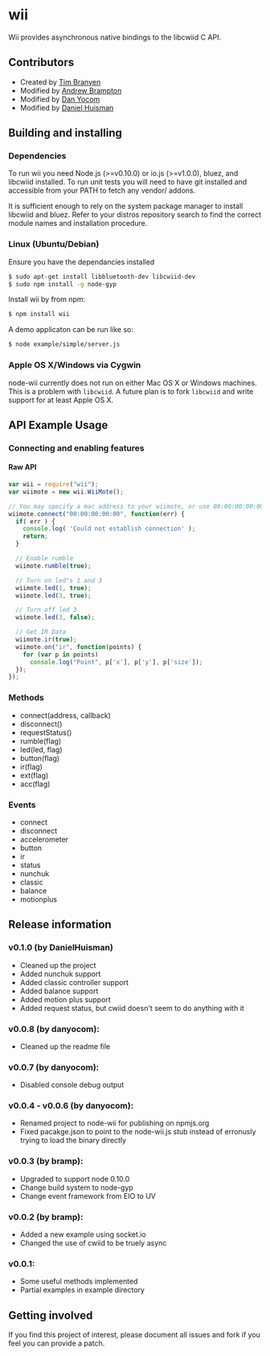 # wii

Wii provides asynchronous native bindings to the libcwiid C API.

## Contributors
* Created by [Tim Branyen](https://github.com/tbranyen)
* Modified by [Andrew Brampton](http://github.com/bramp)
* Modified by [Dan Yocom](https://github.com/danyocom)
* Modified by [Daniel Huisman](https://github.com/DanielHuisman)

## Building and installing

### Dependencies
To run wii you need Node.js (>=v0.10.0) or io.js (>=v1.0.0), bluez, and libcwiid installed. To run unit tests you will need to have git installed and accessible from your PATH to fetch any vendor/ addons.

It is sufficient enough to rely on the system package manager to install
libcwiid and bluez.  Refer to your distros repository search to find the
correct module names and installation procedure.

### Linux (Ubuntu/Debian)

Ensure you have the dependancies installed

``` bash
$ sudo apt-get install libbluetooth-dev libcwiid-dev
$ sudo npm install -g node-gyp
```

Install wii by from npm:
    
``` bash
$ npm install wii
```

A demo applicaton can be run like so:

``` bash
$ node example/simple/server.js
```

### Apple OS X/Windows via Cygwin
node-wii currently does not run on either Mac OS X or Windows machines.  This
is a problem with `libcwiid`.  A future plan is to fork `libcwiid` and write
support for at least Apple OS X.

## API Example Usage

### Connecting and enabling features

#### Raw API

``` javascript
var wii = require("wii");
var wiimote = new wii.WiiMote();

// You may specify a mac address to your wiimote, or use 00:00:00:00:00
wiimote.connect("00:00:00:00:00", function(err) {
  if( err ) {
    console.log( 'Could not establish connection' );
    return;
  }

  // Enable rumble
  wiimote.rumble(true);

  // Turn on led"s 1 and 3
  wiimote.led(1, true);
  wiimote.led(3, true);

  // Turn off led 3
  wiimote.led(3, false);

  // Get IR Data
  wiimote.ir(true);
  wiimote.on("ir", function(points) {
    for (var p in points)
      console.log("Point", p['x'], p['y'], p['size']);
  });
});
```

### Methods

* connect(address, callback)
* disconnect()
* requestStatus()
* rumble(flag)
* led(led, flag)
* button(flag)
* ir(flag)
* ext(flag)
* acc(flag)

### Events

* connect
* disconnect
* accelerometer
* button
* ir
* status
* nunchuk
* classic
* balance
* motionplus

## Release information

### v0.1.0 (by DanielHuisman)
* Cleaned up the project
* Added nunchuk support
* Added classic controller support
* Added balance support
* Added motion plus support
* Added request status, but cwiid doesn't seem to do anything with it

### v0.0.8 (by danyocom):
* Cleaned up the readme file

### v0.0.7 (by danyocom):
* Disabled console debug output

### v0.0.4 - v0.0.6 (by danyocom):
* Renamed project to node-wii for publishing on npmjs.org
* Fixed pacakge.json to point to the node-wii.js stub instead of erronusly trying to load the binary directly

### v0.0.3 (by bramp):
* Upgraded to support node 0.10.0
* Change build system to node-gyp
* Change event framework from EIO to UV

### v0.0.2 (by bramp):
* Added a new example using socket.io
* Changed the use of cwiid to be truely async

### v0.0.1:
* Some useful methods implemented
* Partial examples in example directory

## Getting involved
If you find this project of interest, please document all issues and fork if
you feel you can provide a patch.

